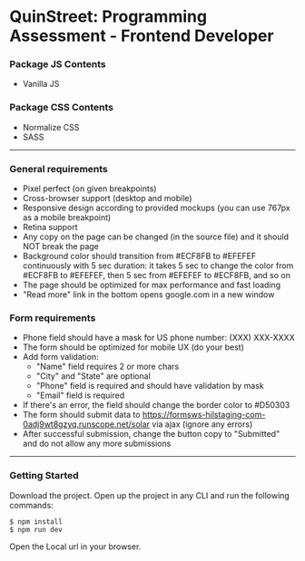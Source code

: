 # QuinStreet: Programming Assessment - Frontend Developer

### Package JS Contents

- Vanilla JS

### Package CSS Contents

- Normalize CSS
- SASS


----

### General requirements

- Pixel perfect (on given breakpoints)
- Cross-browser support (desktop and mobile)
- Responsive design according to provided mockups (you can use 767px as a mobile breakpoint)
- Retina support
- Any copy on the page can be changed (in the source file) and it should NOT break the page
- Background color should transition from #ECF8FB to #EFEFEF continuously with 5 sec duration: it takes 5 sec to change the color from #ECF8FB to #EFEFEF, then 5 sec from #EFEFEF to #ECF8FB, and so on
- The page should be optimized for max performance and fast loading
- "Read more" link in the bottom opens google.com in a new window

### Form requirements

- Phone field should have a mask for US phone number: (XXX) XXX-XXXX
- The form should be optimized for mobile UX (do your best)
- Add form validation:
    - "Name" field requires 2 or more chars
    - "City" and "State" are optional
    - "Phone" field is required and should have validation by mask
    - "Email" field is required
- If there's an error, the field should change the border color to #D50303
- The form should submit data to https://formsws-hilstaging-com-0adj9wt8gzyq.runscope.net/solar via ajax (ignore any errors)
- After successful submission, change the button copy to "Submitted" and do not allow any more submissions

---

### Getting Started

Download the project. Open up the project in any CLI and run the following commands:

```
$ npm install
$ npm run dev
```

Open the Local url in your browser.